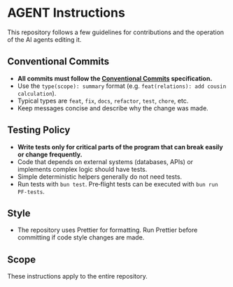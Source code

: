# AGENT Instructions

This repository follows a few guidelines for contributions and the operation of the AI agents editing it.

## Conventional Commits

- **All commits must follow the [Conventional Commits](https://www.conventionalcommits.org) specification.**
- Use the `type(scope): summary` format (e.g. `feat(relations): add cousin calculation`).
- Typical types are `feat`, `fix`, `docs`, `refactor`, `test`, `chore`, etc.
- Keep messages concise and describe why the change was made.

## Testing Policy

- **Write tests only for critical parts of the program that can break easily or change frequently.**
- Code that depends on external systems (databases, APIs) or implements complex logic should have tests.
- Simple deterministic helpers generally do not need tests.
- Run tests with `bun test`. Pre‑flight tests can be executed with `bun run PF-tests`.

## Style

- The repository uses Prettier for formatting. Run Prettier before committing if code style changes are made.

## Scope

These instructions apply to the entire repository.
